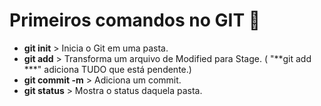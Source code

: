 # Primeiros comandos no GIT :space_invader:



- **git init** > Inicia o Git em uma pasta.
- **git add** > Transforma um arquivo de Modified para Stage. ( "**git add ***" adiciona TUDO que está pendente.)
- **git commit -m** > Adiciona um commit.
- **git status** > Mostra o status daquela pasta.